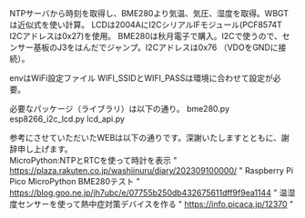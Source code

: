 NTPサーバから時刻を取得し、BME280より気温、気圧、湿度を取得。WBGTは近似式を使い計算。
LCDは2004AにI2CシリアルIFモジュール(PCF8574T I2Cアドレスは0x27)を使用。
BME280は秋月電子で購入。I2Cで使うので、センサー基板のJ3をはんだでジャンプ。I2Cアドレスは0x76 （VDOをGNDに接続）。

envはWiFi設定ファイル
WIFI_SSIDとWIFI_PASSは環境に合わせて設定が必要。

必要なパッケージ（ライブラリ）は以下の通り。
bme280.py
esp8266_i2c_lcd.py
lcd_api.py

参考にさせていただいたWEBは以下の通りです。深謝いたしますとともに、謝辞申し上げます。<br>
MicroPython:NTPとRTCを使って時計を表示 " https://plaza.rakuten.co.jp/washiinuru/diary/202309100000/ "
Raspberry Pi Pico MicroPython BME280テスト " https://blog.goo.ne.jp/jh7ubc/e/07755b250db432675611dff9f9ea1144 "
温湿度センサーを使って熱中症対策デバイスを作る " https://info.picaca.jp/12370 "
